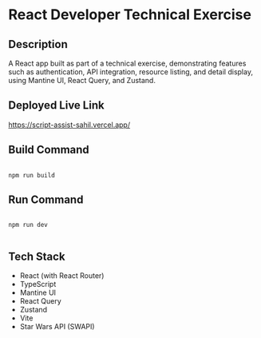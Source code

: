 # React Developer Technical Exercise

## Description

A React app built as part of a technical exercise, demonstrating features such as authentication, API integration, resource listing, and detail display, using Mantine UI, React Query, and Zustand.

## Deployed Live Link

<a href="https://script-assist-sahil.vercel.app/" target="_blank">https://script-assist-sahil.vercel.app/</a>

## Build Command

```

npm run build

```

## Run Command

```

npm run dev
 
```
## Tech Stack

- React (with React Router)
- TypeScript
- Mantine UI
- React Query
- Zustand
- Vite
- Star Wars API (SWAPI)
